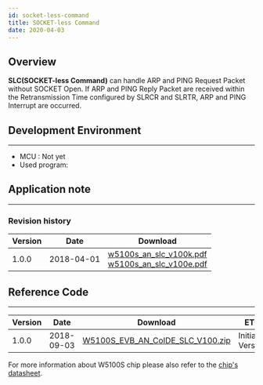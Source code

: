 ```yaml
---
id: socket-less-command
title: SOCKET-less Command
date: 2020-04-03
---
```



## Overview

**SLC(SOCKET-less Command)** can handle ARP and PING Request Packet without SOCKET Open.
If ARP and PING Reply Packet are received within the Retransmission Time configured by SLRCR and SLRTR, ARP and PING Interrupt are occurred. 

## Development Environment
--------
- MCU : Not yet
- Used program: 

## Application note

-----

### Revision history

<table>
<thead>
<tr class="header">
<th>Version</th>
<th>Date</th>
<th>Download</th>
</tr>
</thead>
<tbody>
<tr class="odd">
<td>1.0.0</td>
<td>2018-04-01</td>
<td><a href="/img/products/w5100s/application/w5100s_an_slc_v100k.pdf" target="_blank">w5100s_an_slc_v100k.pdf</a><br />
<a href="/img/products/w5100s/application/w5100s_an_slc_v100e.pdf" target="_blank">w5100s_an_slc_v100e.pdf</a></td>
</tr>
</tbody>
</table>

## Reference Code

-----

| Version | Date       | Download                                                                                                | ETC             |
| ------- | ---------- | ------------------------------------------------------------------------------------------------------- | --------------- |
| 1.0.0   | 2018-09-03 | <a href="/img/products/w5100s/application/w5100s_evb_an_coide_slc_v100.zip" target="_blank">W5100S\_EVB\_AN\_CoIDE\_SLC\_V100.zip</a> | Initial Version |

For more information about W5100S chip please also refer to the [chip's datasheet](./../document#datasheet).